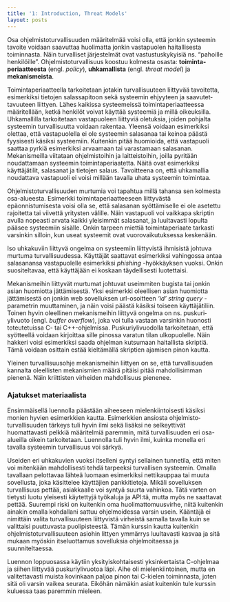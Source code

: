 ```yaml
---
title: '1: Introduction, Threat Models'
layout: posts
---
```


Osa ohjelmisto&shy;turvallisuuden määritelmää voisi olla, että jonkin systeemin tavoite voidaan saavuttaa huolimatta jonkin vastapuolen haitallisesta toiminnasta. Näin turvalliset järjestelmät ovat vastustus&shy;kykyisiä ns. “pahoille henkilöille”. Ohjelmisto&shy;turvallisuus koostuu kolmesta osasta: **toiminta&shy;periaatteesta** (engl. *policy*), **uhkamallista** (engl. *threat model*) ja **mekanismeista**. 

Toiminta&shy;periaatteella tarkoitetaan jotakin turvallisuuteen liittyvää tavoitetta, esimerkiksi tietojen salassa&shy;pitoon sekä systeemin ehjyyteen ja saavutet&shy;tavuuteen liittyen. Lähes kaikissa systeemeissä toiminta&shy;periaatteessa määritellään, ketkä henkilöt voivat käyttää systeemiä ja millä oikeuksilla.  Uhkamallilla tarkoitetaan vastapuoleen liittyviä oletuksia, joiden pohjalta systeemin turvallisuutta voidaan rakentaa. Yleensä voidaan esimerkiksi olettaa, että vastapuolella ei ole systeemin salasanaa tai keinoa päästä fyysisesti käsiksi systeemiin. Kuitenkin pitää huomioida, että vastapuoli saattaa pyrkiä esimerkiksi arvaamaan tai varastamaan salasanan. Mekanismeilla viitataan ohjelmistoihin ja laitteistoihin, joilla pyritään noudattamaan systeemin toiminta&shy;periaatetta. Näitä ovat esimerkiksi käyttäjätilit, salasanat ja tietojen salaus. Tavoitteena on, että uhkamallia noudattava vastapuoli ei voisi millään tavalla uhata systeemin toimintaa.
	
Ohjelmisto&shy;turvallisuuden murtumia voi tapahtua millä tahansa sen kolmesta osa-alueesta. Esimerkki toiminta&shy;periaatteeseen liittyvästä epäonnistumisesta voisi olla se, että salasanan syöttämiselle ei ole asetettu rajoitetta tai viivettä yritysten välille. Näin vastapuoli voi vaikkapa skriptin avulla nopeasti arvata kaikki yleisimmät salasanat, ja luultavasti lopulta pääsee systeemiin sisälle. Onkin tarpeen miettiä toiminta&shy;periaate tarkasti varsinkin silloin, kun useat systeemit ovat vuoro&shy;vaikutuksessa keskenään.

Iso uhkakuviin liittyvä ongelma on systeemiin liittyvistä ihmisistä johtuva murtuma turvallisuudessa. Käyttäjät saattavat esimerkiksi vahingossa antaa salasanansa vastapuolelle esimerkiksi *phishing* -hyökkäyksen vuoksi. Onkin suositeltavaa, että käyttäjään ei koskaan täydellisesti luotettaisi. 

Mekanismeihin liittyvät murtumat johtuvat useimmiten bugista tai jonkin asian huomiotta jättämisestä. Yksi esimerkki oleellisen asian huomiotta jättämisestä on jonkin web sovelluksen url-osoitteen *‘id’ string query* -parametrin muuttaminen, ja näin voisi päästä käsiksi toiseen käyttäjä&shy;tiliin. Toinen hyvin oleellinen mekanismeihin liittyvä ongelma on ns. puskuri&shy;ylivuoto (engl. *buffer overflow*), joka voi tulla vastaan varsinkin huonosti toteutetuissa C- tai C++-ohjelmissa. Puskuri&shy;ylivuodolla tarkoitetaan, että syötteellä voidaan kirjoittaa sille pinossa varatun tilan ulkopuolelle. Näin hakkeri voisi esimerkiksi saada ohjelman kutsumaan haitallista skriptiä. Tämä voidaan osittain estää kieltämällä skriptien ajamisen pinon kautta.

Yleinen turvallisuus&shy;ohje mekanismeihin liittyen on se, että turvallisuuden kannalta oleellisten mekanismien määrä pitäisi pitää mahdollisimman pienenä. Näin kriittisten virheiden mahdollisuus pienenee. 

 
### Ajatukset materiaalista
 
Ensimmäisellä luennolla päästään aiheeseen mielenkiintoisesti käsiksi monien hyvien esimerkkien kautta. Esimerkkien ansiosta ohjelmisto&shy;turvallisuuden tärkeys tuli hyvin ilmi sekä lisäksi ne selkeyttivät huomattavasti pelkkiä määritelmiä paremmin, mitä turvallisuuden eri osa-alueilla oikein tarkoitetaan. Luennolla tuli hyvin ilmi, kuinka monella eri tavalla systeemin turvallisuus voi särkyä.

Useiden eri uhkakuvien vuoksi itselleni syntyi sellainen tunnetila, että miten voi mitenkään mahdollisesti tehdä tarpeeksi turvallisen systeemin. Omalla tavallaan pelottavaa lähteä luomaan esimerkiksi nettikauppaa tai muuta sovellusta, joka käsittelee käyttäjien pankkitietoja. Mikäli sovelluksen turvallisuus pettää, asiakkaalle voi syntyä suurta vahinkoa. Tätä varten on tietysti luotu yleisesti käytettyjä työkaluja ja API:tä, mutta myös ne saattavat pettää. Suurempi riski on kuitenkin oma huolimattomuus&shy;virhe, niitä kuitenkin ainakin omalla kohdallani sattuu ohjelmoidessa varsin usein. Kääntäjä ei nimittäin valita turvallisuuteen liittyvistä virheistä samalla tavalla kuin se valittaisi puuttuvasta puolipisteestä. Tämän kurssin kautta kuitenkin ohjelmisto&shy;turvallisuuteen asiohin littyen ymmärrys luultavasti kasvaa ja sitä mukaan myöskin itseluottamus sovelluksia ohjelmoitaessa ja suunniteltaessa.

Luennon loppuosassa käytiin yksityiskohtaisesti yksinkertaista C-ohjelmaa ja siihen liittyvää puskuriylivuotoa läpi. Aihe oli mielenkiintoinen, mutta en valitettavasti muista kovinkaan paljoa pinon tai C-kielen toiminnasta, joten sitä oli varsin vaikea seurata. Eiköhän nämäkin asiat kuitenkin tule kurssin kuluessa taas paremmin mieleen.
